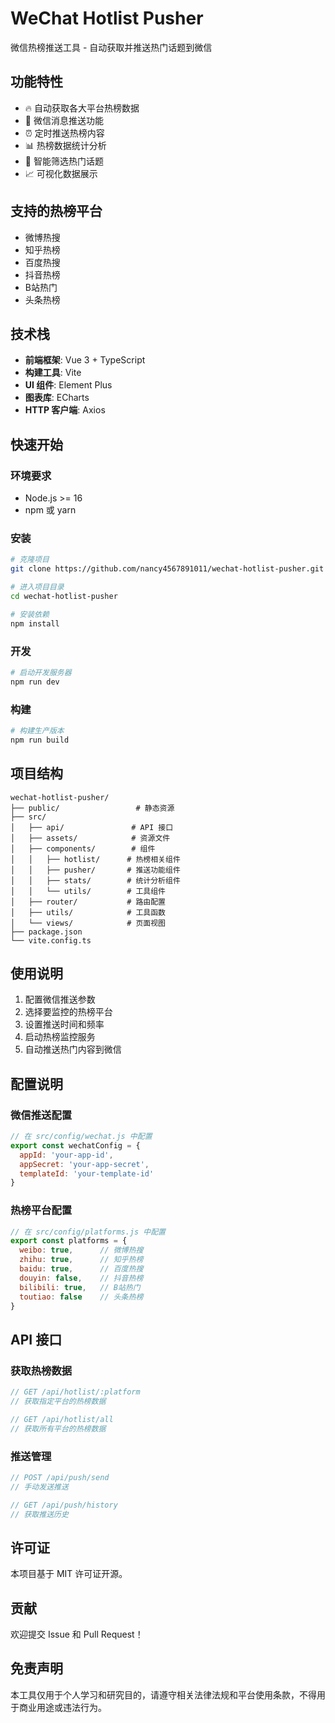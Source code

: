 # WeChat Hotlist Pusher

微信热榜推送工具 - 自动获取并推送热门话题到微信

## 功能特性

- 🔥 自动获取各大平台热榜数据
- 📱 微信消息推送功能
- ⏰ 定时推送热榜内容
- 📊 热榜数据统计分析
- 🎯 智能筛选热门话题
- 📈 可视化数据展示

## 支持的热榜平台

- 微博热搜
- 知乎热榜
- 百度热搜
- 抖音热榜
- B站热门
- 头条热榜

## 技术栈

- **前端框架**: Vue 3 + TypeScript
- **构建工具**: Vite
- **UI 组件**: Element Plus
- **图表库**: ECharts
- **HTTP 客户端**: Axios

## 快速开始

### 环境要求

- Node.js >= 16
- npm 或 yarn

### 安装

```bash
# 克隆项目
git clone https://github.com/nancy4567891011/wechat-hotlist-pusher.git

# 进入项目目录
cd wechat-hotlist-pusher

# 安装依赖
npm install
```

### 开发

```bash
# 启动开发服务器
npm run dev
```

### 构建

```bash
# 构建生产版本
npm run build
```

## 项目结构

```
wechat-hotlist-pusher/
├── public/                 # 静态资源
├── src/
│   ├── api/               # API 接口
│   ├── assets/            # 资源文件
│   ├── components/        # 组件
│   │   ├── hotlist/      # 热榜相关组件
│   │   ├── pusher/       # 推送功能组件
│   │   ├── stats/        # 统计分析组件
│   │   └── utils/        # 工具组件
│   ├── router/           # 路由配置
│   ├── utils/            # 工具函数
│   └── views/            # 页面视图
├── package.json
└── vite.config.ts
```

## 使用说明

1. 配置微信推送参数
2. 选择要监控的热榜平台
3. 设置推送时间和频率
4. 启动热榜监控服务
5. 自动推送热门内容到微信

## 配置说明

### 微信推送配置

```javascript
// 在 src/config/wechat.js 中配置
export const wechatConfig = {
  appId: 'your-app-id',
  appSecret: 'your-app-secret',
  templateId: 'your-template-id'
}
```

### 热榜平台配置

```javascript
// 在 src/config/platforms.js 中配置
export const platforms = {
  weibo: true,      // 微博热搜
  zhihu: true,      // 知乎热榜
  baidu: true,      // 百度热搜
  douyin: false,    // 抖音热榜
  bilibili: true,   // B站热门
  toutiao: false    // 头条热榜
}
```

## API 接口

### 获取热榜数据

```javascript
// GET /api/hotlist/:platform
// 获取指定平台的热榜数据

// GET /api/hotlist/all
// 获取所有平台的热榜数据
```

### 推送管理

```javascript
// POST /api/push/send
// 手动发送推送

// GET /api/push/history
// 获取推送历史
```

## 许可证

本项目基于 MIT 许可证开源。

## 贡献

欢迎提交 Issue 和 Pull Request！

## 免责声明

本工具仅用于个人学习和研究目的，请遵守相关法律法规和平台使用条款，不得用于商业用途或违法行为。